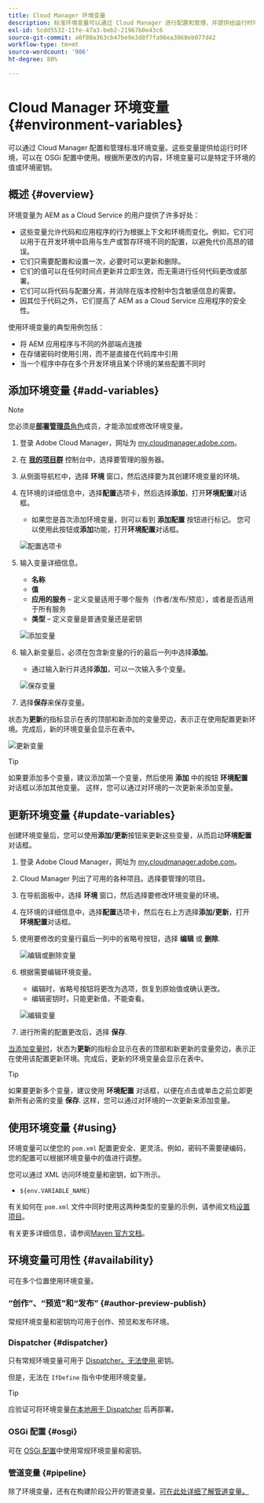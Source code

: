 ```yaml
---
title: Cloud Manager 环境变量
description: 标准环境变量可以通过 Cloud Manager 进行配置和管理，并提供给运行时环境，以便在 OSGi 配置中使用。
exl-id: 5cdd5532-11fe-47a3-beb2-21967b0e43c6
source-git-commit: a0f80a363cb47be9e3d8f7fa96ea3068eb077d42
workflow-type: tm+mt
source-wordcount: '986'
ht-degree: 80%

---
```



# Cloud Manager 环境变量 {#environment-variables}

可以通过 Cloud Manager 配置和管理标准环境变量。这些变量提供给运行时环境，可以在 OSGi 配置中使用。根据所更改的内容，环境变量可以是特定于环境的值或环境密钥。

## 概述 {#overview}

环境变量为 AEM as a Cloud Service 的用户提供了许多好处：

* 这些变量允许代码和应用程序的行为根据上下文和环境而变化。例如，它们可以用于在开发环境中启用与生产或暂存环境不同的配置，以避免代价高昂的错误。
* 它们只需要配置和设置一次，必要时可以更新和删除。
* 它们的值可以在任何时间点更新并立即生效，而无需进行任何代码更改或部署。
* 它们可以将代码与配置分离，并消除在版本控制中包含敏感信息的需要。
* 因其位于代码之外，它们提高了 AEM as a Cloud Service 应用程序的安全性。

使用环境变量的典型用例包括：

* 将 AEM 应用程序与不同的外部端点连接
* 在存储密码时使用引用，而不是直接在代码库中引用
* 当一个程序中存在多个开发环境且某个环境的某些配置不同时

## 添加环境变量 {#add-variables}

>[!NOTE]
>
>您必须是&#x200B;[**部署管理员**&#x200B;角色](/help/onboarding/cloud-manager-introduction.md#role-based-premissions)成员，才能添加或修改环境变量。

1. 登录 Adobe Cloud Manager，网址为 [my.cloudmanager.adobe.com](https://my.cloudmanager.adobe.com/)。
1. 在 **[我的项目群](/help/implementing/cloud-manager/navigation.md#my-programs)** 控制台中，选择要管理的服务器。
1. 从侧面导航栏中，选择 **环境** 窗口，然后选择要为其创建环境变量的环境。
1. 在环境的详细信息中，选择&#x200B;**配置**&#x200B;选项卡，然后选择&#x200B;**添加**，打开&#x200B;**环境配置**&#x200B;对话框。
   * 如果您是首次添加环境变量，则可以看到 **添加配置** 按钮进行标记。 您可以使用此按钮或&#x200B;**添加**&#x200B;功能，打开&#x200B;**环境配置**&#x200B;对话框。

   ![配置选项卡](assets/configuration-tab.png)

1. 输入变量详细信息。
   * **名称**
   * **值**
   * **应用的服务** – 定义变量适用于哪个服务（作者/发布/预览），或者是否适用于所有服务
   * **类型** – 定义变量是普通变量还是密钥

   ![添加变量](assets/add-variable.png)

1. 输入新变量后，必须在包含新变量的行的最后一列中选择&#x200B;**添加**。
   * 通过输入新行并选择&#x200B;**添加**，可以一次输入多个变量。

   ![保存变量](assets/save-variables.png)

1. 选择&#x200B;**保存**&#x200B;来保存变量。

状态为&#x200B;**更新**&#x200B;的指标显示在表的顶部和新添加的变量旁边，表示正在使用配置更新环境。完成后，新的环境变量会显示在表中。

![更新变量](assets/updating-variables.png)

>[!TIP]
>
>如果要添加多个变量，建议添加第一个变量，然后使用 **添加** 中的按钮 **环境配置** 对话框以添加其他变量。 这样，您可以通过对环境的一次更新来添加变量。

## 更新环境变量 {#update-variables}

创建环境变量后，您可以使用&#x200B;**添加/更新**&#x200B;按钮来更新这些变量，从而启动&#x200B;**环境配置**&#x200B;对话框。

1. 登录 Adobe Cloud Manager，网址为 [my.cloudmanager.adobe.com](https://my.cloudmanager.adobe.com/)。
1. Cloud Manager 列出了可用的各种项目。选择要管理的项目。
1. 在导航面板中，选择 **环境** 窗口，然后选择要修改环境变量的环境。
1. 在环境的详细信息中，选择&#x200B;**配置**&#x200B;选项卡，然后在右上方选择&#x200B;**添加/更新**，打开&#x200B;**环境配置**&#x200B;对话框。
1. 使用要修改的变量行最后一列中的省略号按钮，选择 **编辑** 或 **删除**.

   ![编辑或删除变量](assets/edit-delete-variable.png)

1. 根据需要编辑环境变量。
   * 编辑时，省略号按钮将更改为选项，恢复到原始值或确认更改。
   * 编辑密钥时，只能更新值，不能查看。

   ![编辑变量](assets/edit-variable.png)

1. 进行所需的配置更改后，选择 **保存**.

[当添加变量时](#add-variables)，状态为&#x200B;**更新**&#x200B;的指标会显示在表的顶部和新更新的变量旁边，表示正在使用该配置更新环境。完成后，更新的环境变量会显示在表中。

>[!TIP]
>
>如果要更新多个变量，建议使用 **环境配置** 对话框，以便在点击或单击之前立即更新所有必需的变量 **保存**. 这样，您可以通过对环境的一次更新来添加变量。

## 使用环境变量 {#using}

环境变量可以使您的 `pom.xml` 配置更安全、更灵活。例如，密码不需要硬编码，您的配置可以根据环境变量中的值进行调整。

您可以通过 XML 访问环境变量和密钥，如下所示。

* `${env.VARIABLE_NAME}`

有关如何在 `pom.xml` 文件中同时使用这两种类型的变量的示例，请参阅文档[设置项目](/help/implementing/cloud-manager/getting-access-to-aem-in-cloud/setting-up-project.md#password-protected-maven-repository-support-password-protected-maven-repositories)。

有关更多详细信息，请参阅[Maven 官方文档](https://maven.apache.org/settings.html#quick-overview)。

## 环境变量可用性 {#availability}

可在多个位置使用环境变量。

### “创作”、“预览”和“发布” {#author-preview-publish}

常规环境变量和密钥均可用于创作、预览和发布环境。

### Dispatcher {#dispatcher}

只有常规环境变量可用于 [Dispatcher。无法使用 ](https://experienceleague.adobe.com/docs/experience-manager-dispatcher/using/dispatcher.html) 密钥。

但是，无法在 `IfDefine` 指令中使用环境变量。

>[!TIP]
>
>应验证可将环境变量[在本地用于 Dispatcher](https://experienceleague.adobe.com/docs/experience-manager-learn/cloud-service/local-development-environment-set-up/dispatcher-tools.html) 后再部署。

### OSGi 配置 {#osgi}

可在 [OSGi 配置](/help/implementing/deploying/configuring-osgi.md)中使用常规环境变量和密钥。

### 管道变量 {#pipeline}

除了环境变量，还有在构建阶段公开的管道变量。[可在此处详细了解管道变量。](/help/implementing/cloud-manager/getting-access-to-aem-in-cloud/build-environment-details.md#pipeline-variables)
